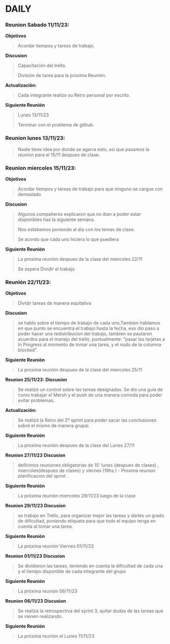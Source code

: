 # DAILY  


### **Reunion Sabado 11/11/23:** 

**Objetivos**  
> Acordar tiempos y tareas de trabajo.

 **Discusion**  
> Capacitación del trello.
>
> División de tarea para la próxima Reunión.

**Actualización:**

> Cada integrante realizo su Retro personal por escrito. 

**Siguiente Reunión**
> Lunes 13/11/23
>
> Terminar con el problema de github.


### **Reunion lunes 13/11/23:** 

> Nadie tiene idea por donde se agarra esto, asi que pasamos la reunion para el 15/11 despues de clase.


### **Reunion miercoles 15/11/23:**

**Objetivos**  
> Acordar tiempos y tareas de trabajo para que ninguno se cargue con demasiado

**Discusion**  
> Algunos compañeros explicaron que no iban a poder estar disponibles has la siguiente semana.
>
> Nos estabamos poniendo al dia con los temas de clase.
>
> Se acordo que cada uno hiciera lo que puediera

**Siguiente Reunión**
> La proxima reunión despues de la clase del miercoles 22/11
>
> Se espera Dividir el trabajo 


### **Reunión 22/11/23:** 

**Objetivos**  
> Dividir tareas de manera equitativa

**Discusion**  
> se hablo sobre el tiempo de trabajo de cada uno,Tambien hablamos en que punto se encuentra el trabajo hasta la fecha, eso dio paso a poder hacer una redistribucion del trabajo, tambien se pautaron acuerdos para el manejo del trello, puntualmente: "pasar las tarjetas a In Progress al momento de tomar una tarea, y el nudo de la columna blocked".

**Siguiente Reunión**
> La proxima reunión despues de la clase del miercoles 25/11


**Reunion 25/11/23:**
**Discusion**  
> Se realizó un control sobre las tareas designadas. Se dio una guia de como trabajar el Mersh y el push de una manera comoda para poder evitar problemas.

**Actualización:**
> Se realizó la Retro del 2º sprint para poder sacar las conclusiones sobre el mismo de manera grupal. 

**Siguiente Reunión**
> La proxima reunión despues de la clase del Lunes 27/11

**Reunion 27/11/23**
**Discusion**
> definimos reuniones obligatorias de 15' lunes (despues de clases) , miercoles(despues de clases) y viernes (19hs.) - Proxima reunion planificacion del sprint . 

**Siguiente Reunión**
> La próxima reunión miercoles 29/11/23 luego de la clase

**Reunion 29/11/23**
**Discusion**
> se trabajo en Trello, para organizar mejor las tareas y darles un grado de dificultad, poniendo etiqueta para que todo el equipo tenga en cuenta al tomar una tarea. 

**Siguiente Reunión**
> La próxima reunión Viernes 01/11/23 

**Reunion 01/11/23**
**Discusion**
> Se dividieron las tareas, teniendo en cuenta la dificultad de cada una y el tiempo disponible de cada integrante del grupo 

**Siguiente Reunión**
> La próxima reunión 06/11/23 

**Reunion 06/11/23**
**Discusion**
>  Se realizá la retrospectiva del sprint 3, quitar dudas de las tareas que se vienen realizando.

**Siguiente Reunión**
> La próxima reunión el Lunes 11/11/23 



